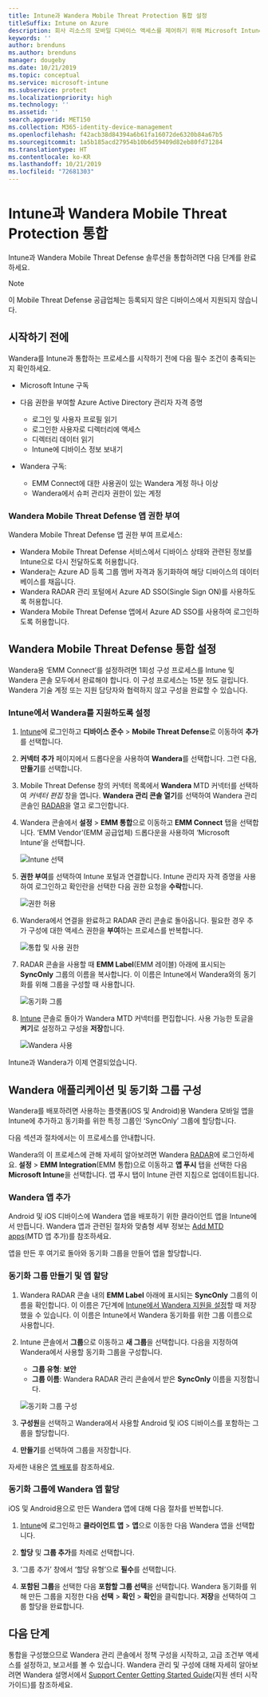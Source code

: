 ```yaml
---
title: Intune과 Wandera Mobile Threat Protection 통합 설정
titleSuffix: Intune on Azure
description: 회사 리소스의 모바일 디바이스 액세스를 제어하기 위해 Microsoft Intune을 사용하여 Wandera Mobile Threat Protection 솔루션을 설정하는 방법입니다.
keywords: ''
author: brenduns
ms.author: brenduns
manager: dougeby
ms.date: 10/21/2019
ms.topic: conceptual
ms.service: microsoft-intune
ms.subservice: protect
ms.localizationpriority: high
ms.technology: ''
ms.assetid: ''
search.appverid: MET150
ms.collection: M365-identity-device-management
ms.openlocfilehash: f42acb38d84394a6b61fa16072de6320b84a67b5
ms.sourcegitcommit: 1a5b185acd27954b10b6d59409d82eb80fd71284
ms.translationtype: HT
ms.contentlocale: ko-KR
ms.lasthandoff: 10/21/2019
ms.locfileid: "72681303"
---
```

# <a name="integrate-wandera-mobile-threat-protection-with-intune"></a>Intune과 Wandera Mobile Threat Protection 통합  

Intune과 Wandera Mobile Threat Defense 솔루션을 통합하려면 다음 단계를 완료하세요.  

> [!NOTE]
> 이 Mobile Threat Defense 공급업체는 등록되지 않은 디바이스에서 지원되지 않습니다.

## <a name="before-you-begin"></a>시작하기 전에  

Wandera를 Intune과 통합하는 프로세스를 시작하기 전에 다음 필수 조건이 충족되는지 확인하세요.
- Microsoft Intune 구독  
- 다음 권한을 부여할 Azure Active Directory 관리자 자격 증명  
  - 로그인 및 사용자 프로필 읽기  
  - 로그인한 사용자로 디렉터리에 액세스  
  - 디렉터리 데이터 읽기  
  - Intune에 디바이스 정보 보내기  

- Wandera 구독:
  - EMM Connect에 대한 사용권이 있는 Wandera 계정 하나 이상  
  - Wandera에서 슈퍼 관리자 권한이 있는 계정  
 
### <a name="wandera-mobile-threat-defense-app-authorization"></a>Wandera Mobile Threat Defense 앱 권한 부여  

Wandera Mobile Threat Defense 앱 권한 부여 프로세스:  
- Wandera Mobile Threat Defense 서비스에서 디바이스 상태와 관련된 정보를 Intune으로 다시 전달하도록 허용합니다.  
- Wandera는 Azure AD 등록 그룹 멤버 자격과 동기화하여 해당 디바이스의 데이터베이스를 채웁니다.  
- Wandera RADAR 관리 포털에서 Azure AD SSO(Single Sign ON)를 사용하도록 허용합니다.  
- Wandera Mobile Threat Defense 앱에서 Azure AD SSO를 사용하여 로그인하도록 허용합니다.  


## <a name="set-up-wandera-mobile-threat-defense-integration"></a>Wandera Mobile Threat Defense 통합 설정  
Wandera용 ‘EMM Connect’를 설정하려면 1회성 구성 프로세스를 Intune 및 Wandera 콘솔 모두에서 완료해야 합니다.  이 구성 프로세스는 15분 정도 걸립니다. Wandera 기술 계정 또는 지원 담당자와 협력하지 않고 구성을 완료할 수 있습니다.  

### <a name="enable-support-for-wandera-in-intune"></a>Intune에서 Wandera를 지원하도록 설정
1. [Intune](https://go.microsoft.com/fwlink/?linkid=2090973)에 로그인하고 **디바이스 준수** > **Mobile Threat Defense**로 이동하여 **추가**를 선택합니다.

2. **커넥터 추가** 페이지에서 드롭다운을 사용하여 **Wandera**를 선택합니다. 그런 다음, **만들기**를 선택합니다.  

3. Mobile Threat Defense 창의 커넥터 목록에서 **Wandera** MTD 커넥터를 선택하여 *커넥터 편집* 창을 엽니다. **Wandera 관리 콘솔 열기**를 선택하여 Wandera 관리 콘솔인 [RADAR](https://radar.wandera.com/login)을 열고 로그인합니다. 

4. Wandera 콘솔에서 **설정** > **EMM 통합**으로 이동하고 **EMM Connect** 탭을 선택합니다. ‘EMM Vendor’(EMM 공급업체) 드롭다운을 사용하여 ‘Microsoft Intune’을 선택합니다.  

   ![Intune 선택](./media/wandera-mtd-connector-integration/set-up-intune-in-radar.png)

5. **권한 부여**를 선택하여 Intune 포털과 연결합니다. Intune 관리자 자격 증명을 사용하여 로그인하고 확인란을 선택한 다음 권한 요청을 **수락**합니다.  

   ![권한 허용](./media/wandera-mtd-connector-integration/permissions.png) 

6. Wandera에서 연결을 완료하고 RADAR 관리 콘솔로 돌아옵니다. 필요한 경우 추가 구성에 대한 액세스 권한을 **부여**하는 프로세스를 반복합니다.  

   ![통합 및 사용 권한](./media/wandera-mtd-connector-integration/integrations-and-permissions.png) 

7. RADAR 콘솔을 사용할 때 **EMM Label**(EMM 레이블) 아래에 표시되는 **SyncOnly** 그룹의 이름을 복사합니다. 이 이름은 Intune에서 Wandera와의 동기화를 위해 그룹을 구성할 때 사용합니다.

   ![동기화 그룹](./media/wandera-mtd-connector-integration/sync-group-name.png) 

8. [Intune](https://go.microsoft.com/fwlink/?linkid=2090973) 콘솔로 돌아가 Wandera MTD 커넥터를 편집합니다. 사용 가능한 토글을 **켜기**로 설정하고 구성을 **저장**합니다.  

   ![Wandera 사용](./media/wandera-mtd-connector-integration/enable-wandera.png) 

Intune과 Wandera가 이제 연결되었습니다.  

## <a name="configure-the-wandera-applications-and-synchronization-group"></a>Wandera 애플리케이션 및 동기화 그룹 구성  
Wandera를 배포하려면 사용하는 플랫폼(iOS 및 Android)용 Wandera 모바일 앱을 Intune에 추가하고 동기화를 위한 특정 그룹인 ‘SyncOnly’ 그룹에 할당합니다.  

다음 섹션과 절차에서는 이 프로세스를 안내합니다.

Wandera의 이 프로세스에 관해 자세히 알아보려면 Wandera [RADAR](https://radar.wandera.com/login)에 로그인하세요. **설정** > **EMM Integration**(EMM 통합)으로 이동하고 **앱 푸시** 탭을 선택한 다음 **Microsoft Intune**을 선택합니다. 앱 푸시 탭이 Intune 관련 지침으로 업데이트됩니다.  

### <a name="add-the-wandera-apps"></a>Wandera 앱 추가  
Android 및 iOS 디바이스에 Wandera 앱을 배포하기 위한 클라이언트 앱을 Intune에서 만듭니다. Wandera 앱과 관련된 절차와 맞춤형 세부 정보는 [Add MTD apps](mtd-apps-ios-app-configuration-policy-add-assign.md)(MTD 앱 추가)를 참조하세요.  

앱을 만든 후 여기로 돌아와 동기화 그룹을 만들어 앱을 할당합니다.  


### <a name="create-the-synchronization-group-and-assign-the-apps"></a>동기화 그룹 만들기 및 앱 할당

1. Wandera RADAR 콘솔 내의 **EMM Label** 아래에 표시되는 **SyncOnly** 그룹의 이름을 확인합니다. 이 이름은 7단계에 [Intune에서 Wandera 지원을 설정](#enable-support-for-wandera-in-intune)할 때 저장했을 수 있습니다. 이 이름은 Intune에서 Wandera 동기화를 위한 그룹 이름으로 사용합니다.  

2. Intune 콘솔에서 **그룹**으로 이동하고 **새 그룹**을 선택합니다. 다음을 지정하여 Wandera에서 사용할 동기화 그룹을 구성합니다.
   - **그룹 유형**: **보안**
   - **그룹 이름**: Wandera RADAR 관리 콘솔에서 받은 **SyncOnly** 이름을 지정합니다.

   ![동기화 그룹 구성](./media/wandera-mtd-connector-integration/configure-sync-group.png)

3. **구성원**을 선택하고 Wandera에서 사용할 Android 및 iOS 디바이스를 포함하는 그룹을 할당합니다.

4. **만들기**를 선택하여 그룹을 저장합니다.

자세한 내용은 [앱 배포](../apps/apps-deploy.md)를 참조하세요.

### <a name="assign-the-wandera-apps-to-the-synchronization-group"></a>동기화 그룹에 Wandera 앱 할당  
iOS 및 Android용으로 만든 Wandera 앱에 대해 다음 절차를 반복합니다.

1. [Intune](https://go.microsoft.com/fwlink/?linkid=2090973)에 로그인하고 **클라이언트 앱** > **앱**으로 이동한 다음 Wandera 앱을 선택합니다.  

2. **할당** 및 **그룹 추가**를 차례로 선택합니다.  

3. ‘그룹 추가’ 창에서 ‘할당 유형’으로 **필수**를 선택합니다.  

4. **포함된 그룹**을 선택한 다음 **포함할 그룹 선택**을 선택합니다. Wandera 동기화를 위해 만든 그룹을 지정한 다음 **선택** > **확인** > **확인**을 클릭합니다. **저장**을 선택하여 그룹 할당을 완료합니다.  
 

## <a name="next-steps"></a>다음 단계  
통합을 구성했으므로 Wandera 관리 콘솔에서 정책 구성을 시작하고, 고급 조건부 액세스를 설정하고, 보고서를 볼 수 있습니다. Wandera 관리 및 구성에 대해 자세히 알아보려면 Wandera 설명서에서 [Support Center Getting Started Guide](https://radar.wandera.com/?return_to=https://wandera.force.com/Customer/s/getting-started)(지원 센터 시작 가이드)를 참조하세요.  
 

